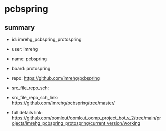 # pcbspring
 
## summary 
* id: imrehg_pcbspring_protospring
* user: imrehg
* name: pcbspring
* board: protospring
* repo: https://github.com/imrehg/pcbspring



* src_file_repo_sch: 
* src_file_repo_sch_link: https://github.com/imrehg/pcbspring/tree/master/
* full details link: https://github.com/oomlout/oomlout_oomp_project_bot_v_2/tree/main/projects/imrehg_pcbspring_protospring/current_version/working  






